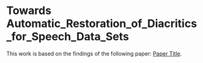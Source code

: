 # Towards Automatic_Restoration_of_Diacritics_for_Speech_Data_Sets
This work is based on the findings of the following paper: [Paper Title](href=https://arxiv.org/pdf/2001.01021.pdf).

